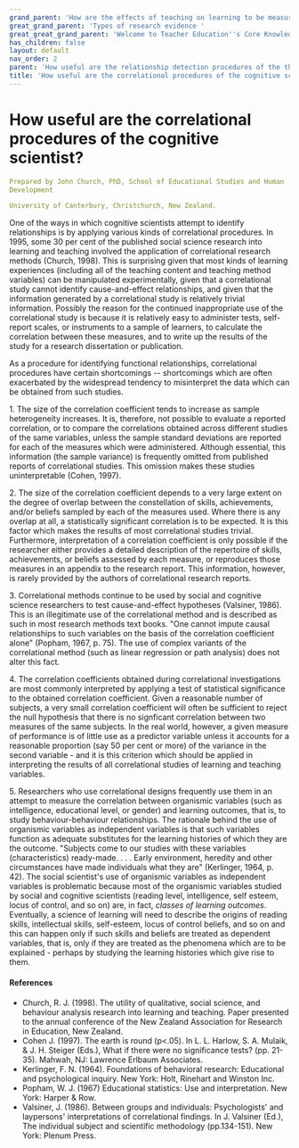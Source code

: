 ```yaml
---
grand_parent: 'How are the effects of teaching on learning to be measured? '
great_grand_parent: 'Types of research evidence '
great_great_grand_parent: 'Welcome to Teacher Education''s Core Knowledge and Skills.'
has_children: false
layout: default
nav_order: 2
parent: 'How useful are the relationship detection procedures of the three main approaches? '
title: 'How useful are the correlational procedures of the cognitive scientist? '
---
```

# How useful are the correlational procedures of the cognitive scientist?


```yaml
Prepared by John Church, PhD, School of Educational Studies and Human
Development

University of Canterbury, Christchurch, New Zealand.
```


One of the ways in which cognitive scientists attempt to identify
relationships is by applying various kinds of correlational procedures.
In 1995, some 30 per cent of the published social science research into
learning and teaching involved the application of correlational research
methods (Church, 1998). This is surprising given that most kinds of
learning experiences (including all of the teaching content and teaching
method variables) can be manipulated experimentally, given that a
correlational study cannot identify cause-and-effect relationships, and
given that the information generated by a correlational study is
relatively trivial information. Possibly the reason for the continued
inappropriate use of the correlational study is because it is relatively
easy to administer tests, self-report scales, or instruments to a sample
of learners, to calculate the correlation between these measures, and to
write up the results of the study for a research dissertation or
publication.

As a procedure for identifying functional relationships, correlational
procedures have certain shortcomings -- shortcomings which are often
exacerbated by the widespread tendency to misinterpret the data which
can be obtained from such studies.

1\. The size of the correlation coefficient tends to increase as sample
heterogeneity increases. It is, therefore, not possible to evaluate a
reported correlation, or to compare the correlations obtained across
different studies of the same variables, unless the sample standard
deviations are reported for each of the measures which were
administered. Although essential, this information (the sample variance)
is frequently omitted from published reports of correlational studies.
This omission makes these studies uninterpretable (Cohen, 1997).

2\. The size of the correlation coefficient depends to a very large
extent on the degree of overlap between the constellation of skills,
achievements, and/or beliefs sampled by each of the measures used. Where
there is any overlap at all, a statistically significant correlation is
to be expected. It is this factor which makes the results of most
correlational studies trivial. Furthermore, interpretation of a
correlation coefficient is only possible if the researcher either
provides a detailed description of the repertoire of skills,
achievements, or beliefs assessed by each measure, or reproduces those
measures in an appendix to the research report. This information,
however, is rarely provided by the authors of correlational research
reports.

3\. Correlational methods continue to be used by social and cognitive
science researchers to test cause-and-effect hypotheses (Valsiner,
1986). This is an illegitimate use of the correlational method and is
described as such in most research methods text books. "One cannot
impute causal relationships to such variables on the basis of the
correlation coefficient alone" (Popham, 1967, p. 75). The use of complex
variants of the correlational method (such as linear regression or path
analysis) does not alter this fact.

4\. The correlation coefficients obtained during correlational
investigations are most commonly interpreted by applying a test of
statistical significance to the obtained correlation coefficient. Given
a reasonable number of subjects, a very small correlation coefficient
will often be sufficient to reject the null hypothesis that there is no
signficant correlation between two measures of the same subjects. In the
real world, however, a given measure of performance is of little use as
a predictor variable unless it accounts for a reasonable proportion (say
50 per cent or more) of the variance in the second variable - and it is
this criterion which should be applied in interpreting the results of
all correlational studies of learning and teaching variables.

5\. Researchers who use correlational designs frequently use them in an
attempt to measure the correlation between organismic variables (such as
intelligence, educational level, or gender) and learning outcomes, that
is, to study behaviour-behaviour relationships. The rationale behind the
use of organismic variables as independent variables is that such
variables function as adequate substitutes for the learning histories of
which they are the outcome. "Subjects come to our studies with these
variables (characteristics) ready-made. . . . Early environment,
heredity and other circumstances have made individuals what they are"
(Kerlinger, 1964, p. 42). The social scientist\'s use of organismic
variables as independent variables is problematic because most of the
organismic variables studied by social and cognitive scientists (reading
level, intelligence, self esteem, locus of control, and so on) are, in
fact, *classes of learning outcomes*. Eventually, a science of learning
will need to describe the origins of reading skills, intellectual
skills, self-esteem, locus of control beliefs, and so on and this can
happen only if such skills and beliefs are treated as dependent
variables, that is, only if they are treated as the phenomena which are
to be explained - perhaps by studying the learning histories which give
rise to them.


#### References

-   Church, R. J. (1998). The utility of qualitative, social science,
    and behaviour analysis research into learning and teaching. Paper
    presented to the annual conference of the New Zealand Association
    for Research in Education, New Zealand.
-   Cohen J. (1997). The earth is round (p\<.05). In L. L. Harlow, S. A.
    Mulaik, & J. H. Steiger (Eds.), What if there were no significance
    tests? (pp. 21-35). Mahwah, NJ: Lawrence Erlbaum Associates.
-   Kerlinger, F. N. (1964). Foundations of behavioral research:
    Educational and psychological inquiry. New York: Holt, Rinehart and
    Winston Inc.
-   Popham, W. J. (1967) Educational statistics: Use and interpretation.
    New York: Harper & Row.
-   Valsiner, J. (1986). Between groups and individuals: Psychologists\'
    and laypersons\' interpretations of correlational findings. In J.
    Valsiner (Ed.), The individual subject and scientific methodology
    (pp.134-151). New York: Plenum Press.
